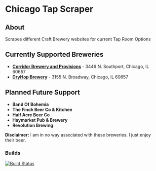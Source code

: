 # Chicago Tap Scraper

## About

Scrapes different Craft Brewery websites for current Tap Room Options

## Currently Supported Breweries

- [**Corridor Brewery and Provisions**](http://www.corridorchicago.com/) - 3446 N. Southport, Chicago, IL 60657
- [**DryHop Brewery**](http://www.dryhopchicago.com/) - 3155 N. Broadway, Chicago, IL 60657

## Planned Future Support

- **Band Of Bohemia**
- **The Finch Beer Co & Kitchen**
- **Half Acre Beer Co**
- **Haymarket Pub & Brewery**
- **Revolution Brewing**

**Disclaimer:** I am in no way associated with these breweries. I just enjoy their beer.

### Builds

[![Build Status](https://travis-ci.org/twbarber/chicago-tap-scraper.svg?branch=master)](https://travis-ci.org/twbarber/chicago-tap-scraper)
